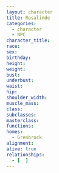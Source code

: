 ```yaml
---
layout: character
title: Rosalinde
categories:
  - character
  - NPC
character_title: 
race: 
sex: 
birthday: 
height: 
weight: 
bust: 
underbust:
waist: 
hip: 
shoulder_width: 
muscle_mass: 
class:
subclasses:
masterclass:
functions:
homes:
  - Grenbrock
alignment: 
alive: true
relationships:
  - [  ]
---
```


<!--more-->
